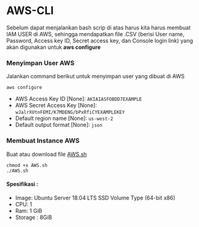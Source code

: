 # AWS-CLI

Sebelum dapat menjalankan bash scrip di atas harus kita harus membuat IAM USER di AWS, sehingga mendapatkan file .CSV (berisi User name, Password,	Access key ID,	Secret access key, dan	Console login link) yang akan digunakan untuk **aws configure** 

### Menyimpan User AWS

Jalankan command berikut untuk menyimpan user yang dibuat di AWS

```
aws configure
```
* AWS Access Key ID [None]: `AKIAIASFOBDD7EXAMPLE`
* AWS Secret Access Key [None]: `wJalrXUtnFEMI/K7MDENG/bPxRfiCYEXAMPLEKEY`
* Default region name [None]: `us-west-2`
* Default output format [None]: `json`

### Membuat Instance AWS
Buat atau download file [AWS.sh](https://github.com/rafifauz/AWS-CLI/blob/main/AWS.sh)
```
chmod +x AWS.sh
./AWS.sh
```
#### Spesifikasi :
* Image: Ubuntu Server 18.04 LTS SSD Volume Type (64-bit x86)
* CPU: 1
* Ram: 1 GiB
* Storage : 8GiB
